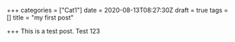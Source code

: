 +++
categories = ["Cat1"]
date = 2020-08-13T08:27:30Z
draft = true
tags = []
title = "my first post"

+++
This is a test post. Test 123